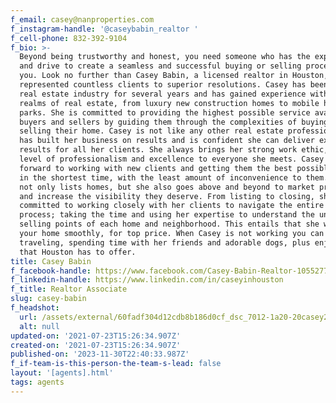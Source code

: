 ```yaml
---
f_email: casey@nanproperties.com
f_instagram-handle: '@caseybabin_realtor '
f_cell-phone: 832-392-9104
f_bio: >-
  Beyond being trustworthy and honest, you need someone who has the experience
  and drive to create a seamless and successful buying or selling process for
  you. Look no further than Casey Babin, a licensed realtor in Houston, who has
  represented countless clients to superior resolutions. Casey has been in the
  real estate industry for several years and has gained experience within all
  realms of real estate, from luxury new construction homes to mobile home
  parks. She is committed to providing the highest possible service available to
  buyers and sellers by guiding them through the complexities of buying and
  selling their home. Casey is not like any other real estate professional. She
  has built her business on results and is confident she can deliver excellent
  results for all her clients. She always brings her strong work ethic, high
  level of professionalism and excellence to everyone she meets. Casey looks
  forward to working with new clients and getting them the best possible price,
  in the shortest time, with the least amount of inconvenience to them. Casey
  not only lists homes, but she also goes above and beyond to market properties
  and increase the visibility they deserve. From listing to closing, she is
  committed to working closely with her clients to navigate the entire sales
  process; taking the time and using her expertise to understand the unique
  selling points of each home and neighborhood. This entails that she will sell
  your home smoothly, for top price. When Casey is not working you can find her
  traveling, spending time with her friends and adorable dogs, plus enjoying all
  that Houston has to offer.
title: Casey Babin
f_facebook-handle: https://www.facebook.com/Casey-Babin-Realtor-105527780991758/
f_linkedin-handle: https://www.linkedin.com/in/caseyinhouston
f_title: Realtor Associate
slug: casey-babin
f_headshot:
  url: /assets/external/60fadf304d12cdb8b186d0cf_dsc_7012-1a20-20casey20babin.jpg
  alt: null
updated-on: '2021-07-23T15:26:34.907Z'
created-on: '2021-07-23T15:26:34.907Z'
published-on: '2023-11-30T22:40:33.987Z'
f_if-team-is-this-person-the-team-s-lead: false
layout: '[agents].html'
tags: agents
---
```




